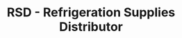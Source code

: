 ---
title: "RSD - Refrigeration Supplies Distributor"
url: /el-centro/rsd-refrigeration-supplies-distributor/
shop: Baustoffe
---